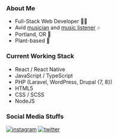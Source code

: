 ### About Me
- Full-Stack Web Developer 👨‍💻 
- Avid [musician](https://maestus.bandcamp.com) and [music listener](https://open.spotify.com/user/parkhum123?si=MxGhA8BPTNmZOVUiHxGgEQ) 🎶 
- Portland, OR 🌲 
- Plant-based 🌱 

### Current Working Stack
- React / React Native
- JavaScript / TypeScript
- PHP (Laravel, WordPress, Drupal {7, 8})
- HTML5
- CSS / SCSS
- NodeJS

### Social Media Stuffs

[![instagram](https://img.shields.io/badge/Instagram-000000?style=for-the-badge&logo=Instagram&logoColor=#E4405F)](https://instagram.com/stephenparkhum) [![twitter](https://img.shields.io/badge/Twitter-000000?style=for-the-badge&logo=Twitter&logoColor=#1DA1F2)](https://twiter.com/tittlemanscrest)

